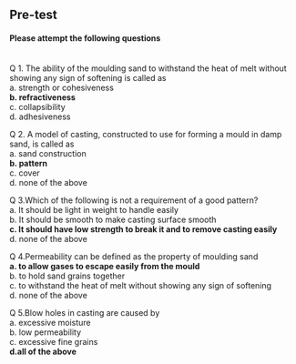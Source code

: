 ## <b> Pre-test</b>
#### Please attempt the following questions

<br>
Q 1. The ability of the moulding sand to withstand the heat of melt without showing any sign of softening is called as <br>
  a. strength or cohesiveness<br>
<b>b. refractiveness</b><br>
  c. collapsibility<br>
  d. adhesiveness<br>

Q 2.  A model of casting, constructed to use for forming a mould in damp sand, is called as <br>
  a. sand construction<br>
<b>b. pattern</b><br>
  c. cover<br>
  d. none of the above<br>

Q 3.Which of the following is not a requirement of a good pattern?  <br>
  a. It should be light in weight to handle easily<br>
  b. It should be smooth to make casting surface smooth<br>
<b>c. It should have low strength to break it and to remove casting easily</b><br>
  d. none of the above</b><br>

Q 4.Permeability can be defined as the property of moulding sand <br>
<b>a. to allow gases to escape easily from the mould</b><br>
  b. to hold sand grains together<br>
  c. to withstand the heat of melt without showing any sign of softening<br>
  d. none of the above<br>

Q 5.Blow holes in casting are caused by <br>
  a. excessive moisture<br>
  b. low permeability<br>
  c. excessive fine grains<br>
<b>d.all of the above</b>
